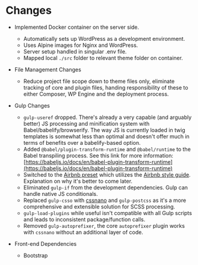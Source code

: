 # Changes

- Implemented Docker container on the server side.
  - Automatically sets up WordPress as a development environment.
  - Uses Alpine images for Nginx and WordPress.
  - Server setup handled in singular .env file.
  - Mapped local `./src` folder to relevant theme folder on container.

- File Management Changes
  - Reduce project file scope down to theme files only, eliminate tracking of core and plugin files, handing responsibility of these to either Composer, WP Engine and the deployment process.

- Gulp Changes
  - `gulp-useref` dropped. There's already a very capable (and arguably better) JS processing and minification system with Babel/babelify/browserify. The way JS is currently loaded in twig templates is somewhat less than optimal and doesn't offer much in terms of benefits over a babelify-based option.
  - Added `@babel/plugin-transform-runtime` and `@babel/runtime` to the Babel transpiling process. See this link for more information: [https://babeljs.io/docs/en/babel-plugin-transform-runtime](https://babeljs.io/docs/en/babel-plugin-transform-runtime)
  - Switched to the [Airbnb preset](https://github.com/airbnb/babel-preset-airbnb) which utilizes the [Airbnb style guide](https://github.com/airbnb/javascript). Explanation on why it's better to come later.
  - Eliminated `gulp-if` from the development dependencies. Gulp can handle native JS conditionals.
  - Replaced `gulp-csso` with [cssnano](https://cssnano.co/) and `gulp-postcss` as it's a more comprehensive and extensible solution for SCSS processing.
  - `gulp-load-plugins` while useful isn't compatible with all Gulp scripts and leads to inconsistent package/function calls.
  - Removed `gulp-autoprefixer`, the core `autoprefixer` plugin works with `cssnano` without an additional layer of code.

- Front-end Dependencies
  - Bootstrap
